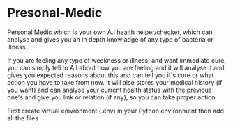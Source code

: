 # Presonal-Medic
Personal Medic which is your own A.I health helper/checker, which can analyse and gives you an in depth knowladge of any type of bacteria or illness. 

If you are feeling any type of weekness or illness, and want immediate cure, you can simply tell to A.I about how you are feeling and it will analyse it and gives you expected reasons about this and can tell you it's cure or what action you have to take from now.
It will also stores your medical history (if you want) and can analyse your current health status with the previous one's and give you link or relation (if any), so you can take proper action.



First create virtual enivronment (.env) in your Python environment then add all the files

